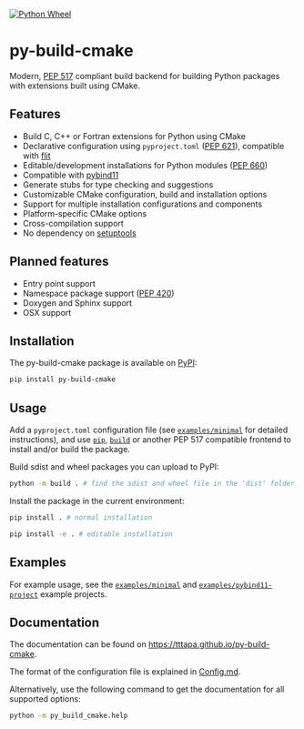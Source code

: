 [![Python Wheel](https://github.com/tttapa/py-build-cmake/actions/workflows/wheel.yml/badge.svg)](https://github.com/tttapa/py-build-cmake/actions/workflows/wheel.yml)

# py-build-cmake

Modern, [PEP 517](https://www.python.org/dev/peps/pep-0517/) compliant build
backend for building Python packages with extensions built using CMake.

## Features

 - Build C, C++ or Fortran extensions for Python using CMake
 - Declarative configuration using `pyproject.toml` ([PEP 621](https://www.python.org/dev/peps/pep-0621/)), compatible with
   [flit](https://github.com/pypa/flit)
 - Editable/development installations for Python modules ([PEP 660](https://www.python.org/dev/peps/pep-0660/))
 - Compatible with [pybind11](https://github.com/pybind/pybind11)
 - Generate stubs for type checking and suggestions
 - Customizable CMake configuration, build and installation options
 - Support for multiple installation configurations and components
 - Platform-specific CMake options
 - Cross-compilation support
 - No dependency on [setuptools](https://github.com/pypa/setuptools)

## Planned features

 - Entry point support
 - Namespace package support ([PEP 420](https://www.python.org/dev/peps/pep-0420/))
 - Doxygen and Sphinx support
 - OSX support

## Installation

The py-build-cmake package is available on
[PyPI](https://pypi.org/project/py-build-cmake/):

```sh
pip install py-build-cmake
```

## Usage

Add a `pyproject.toml` configuration file
(see [`examples/minimal`](https://github.com/tttapa/py-build-cmake/tree/main/examples/minimal)
for detailed instructions), and use
[`pip`](https://github.com/pypa/pip), [`build`](https://github.com/pypa/build)
or another PEP 517 compatible frontend to install and/or build the package.

Build sdist and wheel packages you can upload to PyPI:
```sh
python -m build . # find the sdist and wheel file in the 'dist' folder
```

Install the package in the current environment:
```sh
pip install . # normal installation
```
```sh
pip install -e . # editable installation
```

## Examples

For example usage, see the [`examples/minimal`](https://github.com/tttapa/py-build-cmake/tree/main/examples/minimal)
and [`examples/pybind11-project`](https://github.com/tttapa/py-build-cmake/tree/main/examples/pybind11-project)
example projects.

## Documentation

The documentation can be found on <https://tttapa.github.io/py-build-cmake>.

The format of the configuration file is explained in 
[Config.md](https://tttapa.github.io/py-build-cmake/Config.html).

Alternatively, use the following command to get the documentation for all
supported options:
```sh
python -m py_build_cmake.help
```
